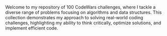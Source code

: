 Welcome to my repository of 100 CodeWars challenges, where I tackle a diverse range of problems focusing on algorithms and data structures. 
This collection demonstrates my approach to solving real-world coding challenges, highlighting my ability to think critically, optimize solutions, and implement efficient code.
